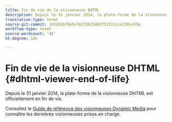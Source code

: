 ```yaml
---
title: Fin de vie de la visionneuse DHTML
description: Depuis le 31 janvier 2014, la plate-forme de la visionneuse DHTML est officiellement en fin de vie.
translation-type: tm+mt
source-git-commit: 193201670e5e78235025885f52215cca730ce556
workflow-type: tm+mt
source-wordcount: '42'
ht-degree: 14%

---
```



# Fin de vie de la visionneuse DHTML {#dhtml-viewer-end-of-life}

Depuis le 31 janvier 2014, la plate-forme de la visionneuse DHTML est officiellement en fin de vie.

Consultez le [Guide de référence des visionneuses Dynamic Media](https://experienceleague.adobe.com/docs/dynamic-media-developer-resources/library/home.html?lang=fr) pour connaître les dernières visionneuses prises en charge.